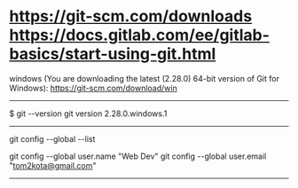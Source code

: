 https://git-scm.com/downloads
https://docs.gitlab.com/ee/gitlab-basics/start-using-git.html
===============================================================

windows (You are downloading the latest (2.28.0) 64-bit version of Git for Windows):
https://git-scm.com/download/win

------

$ git --version
git version 2.28.0.windows.1

-----
git config --global --list

git config --global user.name "Web Dev"
git config --global user.email "tom2kota@gmail.com"

-----



